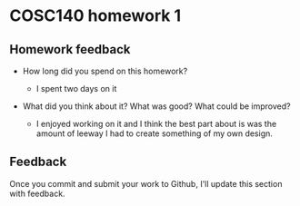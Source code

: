 # COSC140 homework 1

## Homework feedback

 * How long did you spend on this homework?
    - I spent two days on it 

 * What did you think about it?  What was good?  What could be improved?
    - I enjoyed working on it and I think the best part about is was the amount of leeway I had to create something of my own design. 

## Feedback

Once you commit and submit your work to Github, I'll update this section with feedback.

